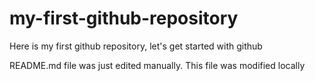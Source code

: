 # my-first-github-repository
Here is my first github repository, let's get started with github

README.md file was just edited manually. This file was modified locally
